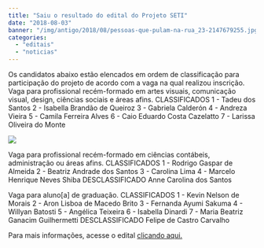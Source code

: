 ```yaml
---
title: "Saiu o resultado do edital do Projeto SETI"
date: "2018-08-03"
banner: "/img/antigo/2018/08/pessoas-que-pulam-na-rua_23-2147679255.jpg"
categories: 
  - "editais"
  - "noticias"
---
```




Os candidatos abaixo estão elencados em ordem de classificação para participação do projeto de acordo com a vaga na qual realizou inscrição. Vaga para profissional recém-formado em artes visuais, comunicação visual, design, ciências sociais e áreas afins. CLASSIFICADOS 1 - Tadeu dos Santos 2 - Isabella Brandão de Queiroz 3 - Gabriela Calderón 4 - Andreza Vieira 5 - Camila Ferreira Alves 6 - Caio Eduardo Costa Cazelatto 7 - Larissa Oliveira do Monte

<!-- more -->

![](/img/antigo/2018/08/pessoas-que-pulam-na-rua_23-2147679255.jpg)

Vaga para profissional recém-formado em ciências contábeis, administração ou áreas afins. CLASSIFICADOS 1 - Rodrigo Gaspar de Almeida 2 - Beatriz Andrade dos Santos 3 - Carolina Lima 4 - Marcelo Henrique Neves Shiba DESCLASSIFICADO Anne Carolina dos Santos

Vaga para aluno\[a\] de graduação. CLASSIFICADOS 1 - Kevin Nelson de Morais 2 - Aron Lisboa de Macedo Brito 3 - Fernanda Ayumi Sakuma 4 - Willyan Batosti 5 - Angélica Teixeira 6 - Isabella Dinardi 7 - Maria Beatriz Ganacim Guilhermetti DESCLASSIFICADO Felipe de Castro Carvalho

Para mais informações, acesse o edital [clicando aqui.](/img/antigo/2018/08/Edital-de-classificacao.pdf)
